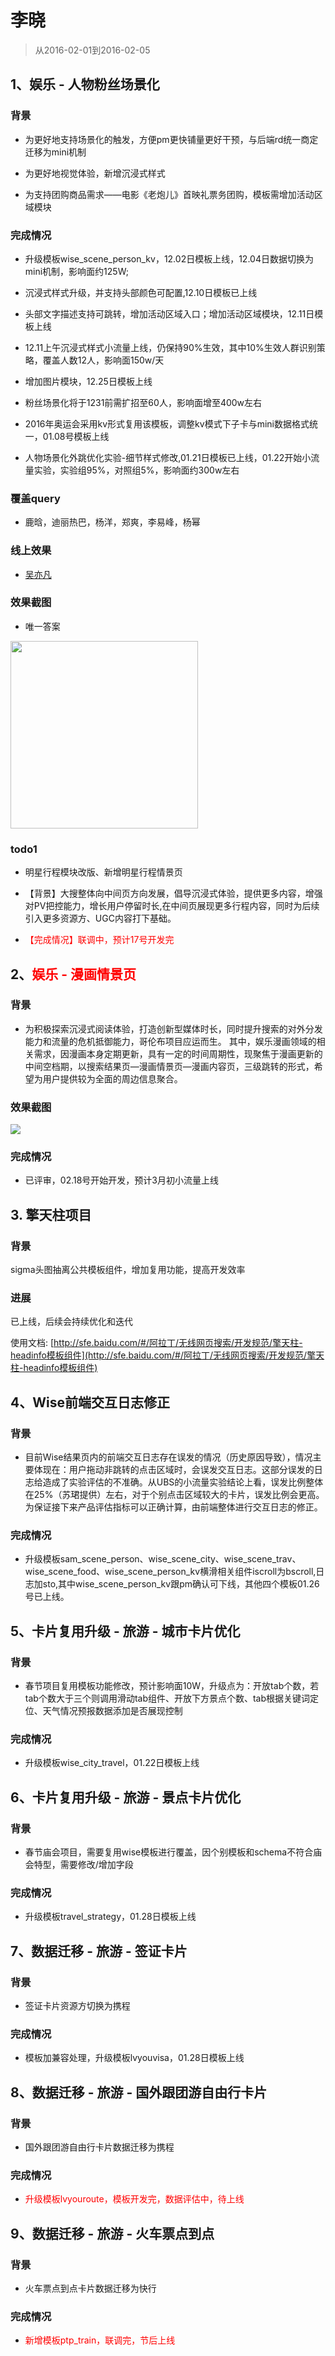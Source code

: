 # 李晓

> 从2016-02-01到2016-02-05

## 1、娱乐 - 人物粉丝场景化

### 背景

* 为更好地支持场景化的触发，方便pm更快铺量更好干预，与后端rd统一商定迁移为mini机制

* 为更好地视觉体验，新增沉浸式样式

* 为支持团购商品需求——电影《老炮儿》首映礼票务团购，模板需增加活动区域模块

### 完成情况

* 升级模板wise_scene_person_kv，12.02日模板上线，12.04日数据切换为mini机制，影响面约125W;

* 沉浸式样式升级，并支持头部颜色可配置,12.10日模板已上线

* 头部文字描述支持可跳转，增加活动区域入口；增加活动区域模块，12.11日模板上线

* 12.11上午沉浸式样式小流量上线，仍保持90%生效，其中10%生效人群识别策略，覆盖人数12人，影响面150w/天

* 增加图片模块，12.25日模板上线

* 粉丝场景化将于1231前需扩招至60人，影响面增至400w左右

* 2016年奥运会采用kv形式复用该模板，调整kv模式下子卡与mini数据格式统一，01.08号模板上线

* 人物场景化外跳优化实验-细节样式修改,01.21日模板已上线，01.22开始小流量实验，实验组95%，对照组5%，影响面约300w左右

### 覆盖query

* 鹿晗，迪丽热巴，杨洋，郑爽，李易峰，杨幂

### 线上效果

* [吴亦凡](https://www.baidu.com/ssid=8a3d73746172c3f7d0c773746172fc4b/from=844b/s?word=%E5%90%B4%E4%BA%A6%E5%87%A1&sa=tb&ts=8665908&t_kt=0&ms=1&rsv_pq=6932049557572375983&ss=101&t_it=1&rsv_sug4=3221&inputT=2313&oq=%E7%8E%8B%E6%BA%90)

### 效果截图

* 唯一答案

<img width="300" src="img/lixiao12/01.png">

### todo1

* 明星行程模块改版、新增明星行程情景页

* 【背景】大搜整体向中间页方向发展，倡导沉浸式体验，提供更多内容，增强对PV把控能力，增长用户停留时长,在中间页展现更多行程内容，同时为后续引入更多资源方、UGC内容打下基础。

* <span style="color:red;">【完成情况】联调中，预计17号开发完</span>

## 2、<span style="color:red;">娱乐 - 漫画情景页</span>

### 背景

* 为积极探索沉浸式阅读体验，打造创新型媒体时长，同时提升搜索的对外分发能力和流量的危机抵御能力，哥伦布项目应运而生。
其中，娱乐漫画领域的相关需求，因漫画本身定期更新，具有一定的时间周期性，现聚焦于漫画更新的中间空档期，以搜索结果页—漫画情景页—漫画内容页，三级跳转的形式，希望为用户提供较为全面的周边信息聚合。

### 效果截图

<img width="auto" src="img/lixiao12/222.jpg">

### 完成情况

* 已评审，02.18号开始开发，预计3月初小流量上线

## 3. 擎天柱项目

### 背景

sigma头图抽离公共模板组件，增加复用功能，提高开发效率

### 进展

已上线，后续会持续优化和迭代

使用文档: [http://sfe.baidu.com/#/阿拉丁/无线网页搜索/开发规范/擎天柱-headinfo模板组件](http://sfe.baidu.com/#/阿拉丁/无线网页搜索/开发规范/擎天柱-headinfo模板组件)

## 4、Wise前端交互日志修正

### 背景

* 目前Wise结果页内的前端交互日志存在误发的情况（历史原因导致），情况主要体现在：用户拖动非跳转的点击区域时，会误发交互日志。这部分误发的日志给造成了实验评估的不准确。从UBS的小流量实验结论上看，误发比例整体在25%（苏珺提供）左右，对于个别点击区域较大的卡片，误发比例会更高。为保证接下来产品评估指标可以正确计算，由前端整体进行交互日志的修正。

### 完成情况

* 升级模板sam_scene_person、wise_scene_city、wise_scene_trav、wise_scene_food、wise_scene_person_kv横滑相关组件iscroll为bscroll,日志加sto,其中wise_scene_person_kv跟pm确认可下线，其他四个模板01.26号已上线。

## 5、卡片复用升级 - 旅游 - 城市卡片优化

### 背景

* 春节项目复用模板功能修改，预计影响面10W，升级点为：开放tab个数，若tab个数大于三个则调用滑动tab组件、开放下方景点个数、tab根据关键词定位、天气情况预报数据添加是否展现控制

### 完成情况

* 升级模板wise_city_travel，01.22日模板上线


## 6、卡片复用升级 - 旅游 - 景点卡片优化

### 背景

* 春节庙会项目，需要复用wise模板进行覆盖，因个别模板和schema不符合庙会特型，需要修改/增加字段

### 完成情况

* 升级模板travel_strategy，01.28日模板上线


## 7、数据迁移 - 旅游 - 签证卡片

### 背景

* 签证卡片资源方切换为携程

### 完成情况

* 模板加兼容处理，升级模板lvyouvisa，01.28日模板上线


## 8、数据迁移 - 旅游 - 国外跟团游自由行卡片

### 背景

* 国外跟团游自由行卡片数据迁移为携程

### 完成情况

* <span style="color:red">升级模板lvyouroute，模板开发完，数据评估中，待上线</span>

## 9、数据迁移 - 旅游 - 火车票点到点

### 背景

* 火车票点到点卡片数据迁移为快行

### 完成情况

* <span style="color:red">新增模板ptp_train，联调完，节后上线</span>

